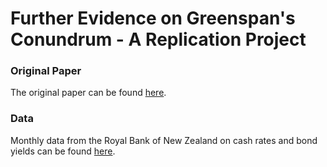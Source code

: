 # Further Evidence on Greenspan's Conundrum - A Replication Project

### Original Paper

The original paper can be found [here](https://files.stlouisfed.org/files/htdocs/publications/review/2022/01/14/further-evidence-on-greenspans-conundrum.pdf).

### Data

Monthly data from the Royal Bank of New Zealand on cash rates and bond yields can be found [here](https://www.rbnz.govt.nz/statistics/b2).
